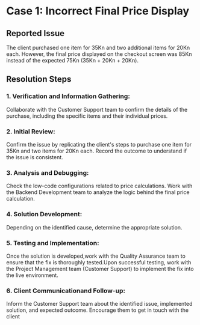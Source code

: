 # Case 1: Incorrect Final Price Display

## Reported Issue

The client purchased one item for 35Kn and two additional items for 20Kn each. However, the final price displayed on the checkout screen was 85Kn instead of the expected 75Kn (35Kn + 20Kn + 20Kn).

## Resolution Steps

### 1. Verification and Information Gathering:
Collaborate with the Customer Support team to confirm the details of the purchase, including the specific items and their individual prices.

### 2. Initial Review: 
Confirm the issue by replicating the client's steps to purchase one item for 35Kn and two items for 20Kn each. Record the outcome to understand if the issue is consistent.

### 3. Analysis and Debugging:
Check the low-code configurations related to price calculations. Work with the Backend Development team to analyze the logic behind the final price calculation.

### 4. Solution Development:
Depending on the identified cause, determine the appropriate solution.

### 5. Testing and Implementation:
Once the solution is developed,work with the Quality Assurance team to ensure that the fix is thoroughly tested.Upon successful testing, work with the Project Management team (Customer Support) to implement the fix into the live environment.

### 6. Client Communicationand Follow-up:
Inform the Customer Support team about the identified issue, implemented solution, and expected outcome. Encourage them to get in touch with the client